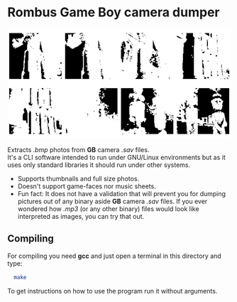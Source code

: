 # Rombus Game Boy camera dumper

![](collage.png)

Extracts _.bmp_ photos from **GB** camera _.sav_ files.   
It's a CLI software intended to run under GNU/Linux environments but as it uses only standard libraries it should run under other systems.

- Supports thumbnails and full size photos. 
- Doesn't support game-faces nor music sheets.
- Fun fact: It does not have a validation that will prevent you for dumping pictures out of any binary aside **GB** camera _.sav_ files. If you ever wondered how _.mp3_ (or any other binary) files would look like interpreted as images, you can try that out.



## Compiling 

For compiling you need **gcc** and just open a terminal in this directory and type:

```bash
  make
```

To get instructions on how to use the program run it without arguments.
